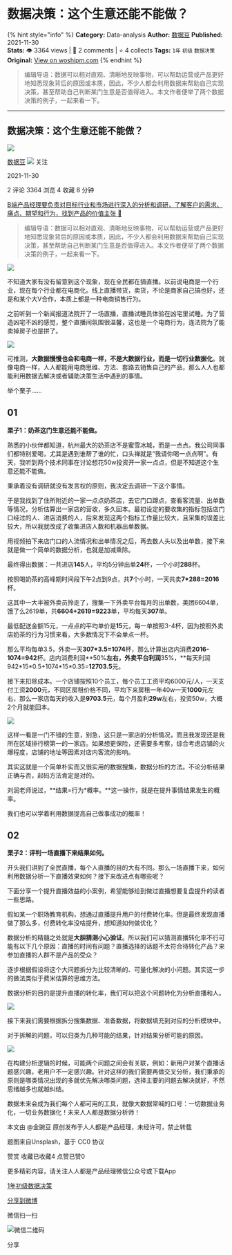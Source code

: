 # 数据决策：这个生意还能不能做？
{% hint style="info" %}
**Category:** Data-analysis
**Author:** [数据豆](https://www.woshipm.com/u/294420)
**Published:** 2021-11-30  
**Stats:** 👁️ 3364 views | 💬 2 comments | ⭐ 4 collects
**Tags:** `1年` `初级` `数据决策`
**Original:** [View on woshipm.com](https://www.woshipm.com/data-analysis/5232081.html)
{% endhint %}
> 编辑导语：数据可以相对直观、清晰地反映事物，可以帮助运营或产品更好地知悉现象背后的原因或本质，因此，不少人都会利用数据来帮助自己实现决策，甚至帮助自己判断某门生意是否值得进入。本文作者便举了两个数据决策的例子，一起来看一下。

---

## 数据决策：这个生意还能不能做？

[![](https://static.woshipm.com/WX_U_201707_20170717151830_6192.jpg?imageView2/1/w/72/h/72/q/100)](https://www.woshipm.com/u/294420)

[数据豆](https://www.woshipm.com/u/294420) ![](https://static.woshipm.com/tag/1101_1@2x.png) 关注

2021-11-30

2 评论 3364 浏览 4 收藏 8 分钟

[B端产品经理要负责对目标行业和市场进行深入的分析和调研，了解客户的需求、痛点、期望和行为，找到产品的价值主张 🔗](https://ke.qidianla.com/courses/bcpm)

> 编辑导语：数据可以相对直观、清晰地反映事物，可以帮助运营或产品更好地知悉现象背后的原因或本质，因此，不少人都会利用数据来帮助自己实现决策，甚至帮助自己判断某门生意是否值得进入。本文作者便举了两个数据决策的例子，一起来看一下。

![](https://image.woshipm.com/wp-files/2021/11/pPWC1ivxb5qA8FTV5r6j.jpg)

不知道大家有没有留意到这个现象，现在全民都在搞直播。以前说电商是一个行业，现在每个行业都在电商化。线上直播带货，卖货，不论是商家自己搞也好，还是和某个大V合作，本质上都是一种电商销售行为。

之前听到一个新闻报道法院开了一场直播，直播试睡员体验在凶宅里试睡。为了营造凶宅不凶的感觉，整个直播间氛围很温馨，这也是一个电商行为，连法院为了能卖掉房子也是拼了。

![](https://image.woshipm.com/wp-files/2021/11/x8iWvnHhyUclCRQLhQCr.png)

可推测，**大数据慢慢也会和电商一样，不是大数据行业，而是一切行业数据化**。就像电商一样，人人都能用电商思维、方法、套路去销售自己的产品，那么人人也都能利用数据去解决或者辅助决策生活中遇到的事情。

举个栗子……

## 01

**栗子1：奶茶这门生意还能不能做。**

熟悉的小伙伴都知道，杭州最大的奶茶店不是蜜雪冰城，而是一点点。我公司同事们都特别爱喝，尤其是遇到谁帮了谁的忙，口头禅就是“我请你喝一点点啊”。有天，我听到两个技术同事在讨论想花50w投资开一家一点点，但是不知道这个生意还能不能做。

秉承着没有调研就没有发言权的原则，我决定去调研一下这个事情。

于是我找到了住所附近的一家一点点奶茶店，去它门口蹲点，查看客流量、出单数等情况，分析估算出一家店的营收，多久回本。最初设定的要收集的指标包括店门口经过的人、进店消费的人，后来发现这两个指标工作量比较大，且采集的误差比较大，所以我就改成了收集进店人数和机器出单数据。

用视频拍下来店门口的人流情况和出单情况之后，再去数人头以及出单数，接下来就是做一个简单的数据分析，也就是加减乘除。

最终得出数据：一共进店**145**人，平均5分钟出单**24**杯，一个小时**288**杯。

按照喝奶茶的高峰期时间段下午2点到9点，共**7**个小时，一天共卖**7\*288=2016**杯。

这其中一大半被外卖员拎走了，搜集一下外卖平台每月的出单数，美团6604单，饿了么2619单，共**6604+2619=9223**单，平均每天**307**单。

最低配送金额15元，一点点的平均单价是**15**元，每一单按照3-4杯，因为按照外卖店奶茶的行为习惯来看，大多数情况下不会单点一杯。

那么平均每单3.5，外卖一天**307\*3.5=1074**杯，那么计算出店内消费**2016-1074=942**杯。店内消费利润**50%**左右，外卖平台利润**35%，**每天利润942\*15\*0.5+1074\*15\*0.35=**12703.5**元。

接下来扣除成本。一个店铺按照10个员工，每个员工工资平均6000元/人，一天支付工资**2000**元，不同区房租价格不同，平均下来房租一年40w一天**1000**元左右，那么一家店每天的收入是**9703.5**元，每个月盈利**29w**左右，投资50w，大概2个月就能回本。

![](https://image.woshipm.com/wp-files/2021/11/nII2qEWkzsPQExlpQd7i.png)

这样一看是一门不错的生意，别急，这只是一家店的分析情况，而且我发现还是我所在区域排行榜第一的一家店。如果想更保险，还需要多考察，综合考虑店铺的火爆程度，店铺的地址等因素对店内客流的影响。

其实这就是一个简单朴实而又很实用的数据搜集，数据分析的方法。不论分析结果正确与否，起码方法肯定是对的。

刘润老师说过，**结果=行为\*概率。**这一操作，就是在提升事情结果发生的概率。

我们也可以学着利用数据提高自己做事成功的概率！

## 02

**栗子2：评判一场直播下来结果如何。**

开头我们讲到了全民直播，每个人直播的目的大有不同。那么一场直播下来，如何利用数据分析一下直播效果如何？接下来改进点有哪些呢？

下面分享一个提升直播效益的小案例，希望能够给到做过直播想要复盘提升的读者一些思路。

假如某一个职场教育机构，想通过直播提升用户的付费转化率。但是最终发现直播做了那么多，付费转化率没啥提升，想知道如何做优化？

数据分析的精髓之处就是**大胆猜测小心验证**。所以我们可以猜测直播转化率不行可能有以下几个原因：直播的时间有问题？直播选择的话题不太符合待转化产品？来参加直播的人群不是产品的受众？

逐步根据假设将这个大问题拆分为比较清晰的、可量化解决的小问题。其实这一步的做法类似于费米估算的思维方法。

数据分析的目的是提升直播的转化率，我们可以把这个问题转化为分析直播和人。

![](https://image.woshipm.com/wp-files/2021/11/LID8gLPRLCqZy9EaAAL9.png)

接下来我们需要根据拆分搜集数据、准备数据，将数据填充到对应的分析模块中。

对于拆解的问题，可以归类为几种可能的结果，针对结果分析可能的原因。

![](https://image.woshipm.com/wp-files/2021/11/APCdoo9w14OZ296xurWZ.png)

在构建分析逻辑的时候，可能两个问题之间会有关联，例如：新用户对某个直播话题感兴趣，老用户不一定感兴趣。针对这样的我们需要再做交叉分析，我们秉承的原则是哪类情况出现的多就优先解决哪类问题，选择主要的问题去解决就好，不然思绪越多也就越纠结。

数据未来会成为我们每个人都可用的工具，就像大数据常喊的口号：一切数据业务化，一切业务数据化！未来人人都是数据分析师！

本文由 @金豌豆 原创发布于人人都是产品经理，未经许可，禁止转载

题图来自Unsplash，基于 CC0 协议

赞赏 收藏已收藏4 点赞已赞0

更多精彩内容，请关注人人都是产品经理微信公众号或下载App

[1年](https://www.woshipm.com/tag/1%e5%b9%b4)[初级](https://www.woshipm.com/tag/%e5%88%9d%e7%ba%a7)[数据决策](https://www.woshipm.com/tag/%e6%95%b0%e6%8d%ae%e5%86%b3%e7%ad%96)

[分享到微博](https://service.weibo.com/share/share.php?appkey=2775287854&title=数据决策：这个生意还能不能做？&url=https://www.woshipm.com/data-analysis/5232081.html&pic=https://image.woshipm.com/wp-files/2021/11/pPWC1ivxb5qA8FTV5r6j.jpg)

微信扫一扫

![微信二维码](https://api.pwmqr.com/qrcode/create/?url=https://www.woshipm.com/data-analysis/5232081.html)

分享